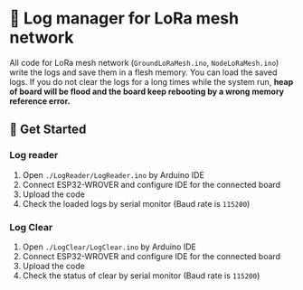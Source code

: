# 📝 Log manager for LoRa mesh network
All code for LoRa mesh network (```GroundLoRaMesh.ino```, ```NodeLoRaMesh.ino```) write the logs and save them in a flesh memory. You can load the saved logs. If you do not clear the logs for a long times while the system run, **heap of board will be flood and the board keep rebooting by a wrong memory reference error.**
## 🚀 Get Started

### Log reader
1. Open ```./LogReader/LogReader.ino``` by Arduino IDE
2. Connect ESP32-WROVER and configure IDE for the connected board
3. Upload the code
4. Check the loaded logs by serial monitor (Baud rate is ```115200```)

### Log Clear
1. Open ```./LogClear/LogClear.ino``` by Arduino IDE
2. Connect ESP32-WROVER and configure IDE for the connected board
3. Upload the code
4. Check the status of clear by serial monitor (Baud rate is ```115200```)
